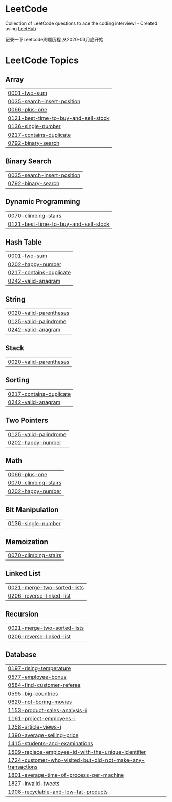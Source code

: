 # LeetCode
Collection of LeetCode questions to ace the coding interview! - Created using [LeetHub](https://github.com/QasimWani/LeetHub)

记录一下Leetcode刷题历程 从2020-03月底开始

<!---LeetCode Topics Start-->
# LeetCode Topics
## Array
|  |
| ------- |
| [0001-two-sum](https://github.com/JetZhouUWO/LeetCode/tree/master/0001-two-sum) |
| [0035-search-insert-position](https://github.com/JetZhouUWO/LeetCode/tree/master/0035-search-insert-position) |
| [0066-plus-one](https://github.com/JetZhouUWO/LeetCode/tree/master/0066-plus-one) |
| [0121-best-time-to-buy-and-sell-stock](https://github.com/JetZhouUWO/LeetCode/tree/master/0121-best-time-to-buy-and-sell-stock) |
| [0136-single-number](https://github.com/JetZhouUWO/LeetCode/tree/master/0136-single-number) |
| [0217-contains-duplicate](https://github.com/JetZhouUWO/LeetCode/tree/master/0217-contains-duplicate) |
| [0792-binary-search](https://github.com/JetZhouUWO/LeetCode/tree/master/0792-binary-search) |
## Binary Search
|  |
| ------- |
| [0035-search-insert-position](https://github.com/JetZhouUWO/LeetCode/tree/master/0035-search-insert-position) |
| [0792-binary-search](https://github.com/JetZhouUWO/LeetCode/tree/master/0792-binary-search) |
## Dynamic Programming
|  |
| ------- |
| [0070-climbing-stairs](https://github.com/JetZhouUWO/LeetCode/tree/master/0070-climbing-stairs) |
| [0121-best-time-to-buy-and-sell-stock](https://github.com/JetZhouUWO/LeetCode/tree/master/0121-best-time-to-buy-and-sell-stock) |
## Hash Table
|  |
| ------- |
| [0001-two-sum](https://github.com/JetZhouUWO/LeetCode/tree/master/0001-two-sum) |
| [0202-happy-number](https://github.com/JetZhouUWO/LeetCode/tree/master/0202-happy-number) |
| [0217-contains-duplicate](https://github.com/JetZhouUWO/LeetCode/tree/master/0217-contains-duplicate) |
| [0242-valid-anagram](https://github.com/JetZhouUWO/LeetCode/tree/master/0242-valid-anagram) |
## String
|  |
| ------- |
| [0020-valid-parentheses](https://github.com/JetZhouUWO/LeetCode/tree/master/0020-valid-parentheses) |
| [0125-valid-palindrome](https://github.com/JetZhouUWO/LeetCode/tree/master/0125-valid-palindrome) |
| [0242-valid-anagram](https://github.com/JetZhouUWO/LeetCode/tree/master/0242-valid-anagram) |
## Stack
|  |
| ------- |
| [0020-valid-parentheses](https://github.com/JetZhouUWO/LeetCode/tree/master/0020-valid-parentheses) |
## Sorting
|  |
| ------- |
| [0217-contains-duplicate](https://github.com/JetZhouUWO/LeetCode/tree/master/0217-contains-duplicate) |
| [0242-valid-anagram](https://github.com/JetZhouUWO/LeetCode/tree/master/0242-valid-anagram) |
## Two Pointers
|  |
| ------- |
| [0125-valid-palindrome](https://github.com/JetZhouUWO/LeetCode/tree/master/0125-valid-palindrome) |
| [0202-happy-number](https://github.com/JetZhouUWO/LeetCode/tree/master/0202-happy-number) |
## Math
|  |
| ------- |
| [0066-plus-one](https://github.com/JetZhouUWO/LeetCode/tree/master/0066-plus-one) |
| [0070-climbing-stairs](https://github.com/JetZhouUWO/LeetCode/tree/master/0070-climbing-stairs) |
| [0202-happy-number](https://github.com/JetZhouUWO/LeetCode/tree/master/0202-happy-number) |
## Bit Manipulation
|  |
| ------- |
| [0136-single-number](https://github.com/JetZhouUWO/LeetCode/tree/master/0136-single-number) |
## Memoization
|  |
| ------- |
| [0070-climbing-stairs](https://github.com/JetZhouUWO/LeetCode/tree/master/0070-climbing-stairs) |
## Linked List
|  |
| ------- |
| [0021-merge-two-sorted-lists](https://github.com/JetZhouUWO/LeetCode/tree/master/0021-merge-two-sorted-lists) |
| [0206-reverse-linked-list](https://github.com/JetZhouUWO/LeetCode/tree/master/0206-reverse-linked-list) |
## Recursion
|  |
| ------- |
| [0021-merge-two-sorted-lists](https://github.com/JetZhouUWO/LeetCode/tree/master/0021-merge-two-sorted-lists) |
| [0206-reverse-linked-list](https://github.com/JetZhouUWO/LeetCode/tree/master/0206-reverse-linked-list) |
## Database
|  |
| ------- |
| [0197-rising-temperature](https://github.com/JetZhouUWO/LeetCode/tree/master/0197-rising-temperature) |
| [0577-employee-bonus](https://github.com/JetZhouUWO/LeetCode/tree/master/0577-employee-bonus) |
| [0584-find-customer-referee](https://github.com/JetZhouUWO/LeetCode/tree/master/0584-find-customer-referee) |
| [0595-big-countries](https://github.com/JetZhouUWO/LeetCode/tree/master/0595-big-countries) |
| [0620-not-boring-movies](https://github.com/JetZhouUWO/LeetCode/tree/master/0620-not-boring-movies) |
| [1153-product-sales-analysis-i](https://github.com/JetZhouUWO/LeetCode/tree/master/1153-product-sales-analysis-i) |
| [1161-project-employees-i](https://github.com/JetZhouUWO/LeetCode/tree/master/1161-project-employees-i) |
| [1258-article-views-i](https://github.com/JetZhouUWO/LeetCode/tree/master/1258-article-views-i) |
| [1390-average-selling-price](https://github.com/JetZhouUWO/LeetCode/tree/master/1390-average-selling-price) |
| [1415-students-and-examinations](https://github.com/JetZhouUWO/LeetCode/tree/master/1415-students-and-examinations) |
| [1509-replace-employee-id-with-the-unique-identifier](https://github.com/JetZhouUWO/LeetCode/tree/master/1509-replace-employee-id-with-the-unique-identifier) |
| [1724-customer-who-visited-but-did-not-make-any-transactions](https://github.com/JetZhouUWO/LeetCode/tree/master/1724-customer-who-visited-but-did-not-make-any-transactions) |
| [1801-average-time-of-process-per-machine](https://github.com/JetZhouUWO/LeetCode/tree/master/1801-average-time-of-process-per-machine) |
| [1827-invalid-tweets](https://github.com/JetZhouUWO/LeetCode/tree/master/1827-invalid-tweets) |
| [1908-recyclable-and-low-fat-products](https://github.com/JetZhouUWO/LeetCode/tree/master/1908-recyclable-and-low-fat-products) |
<!---LeetCode Topics End-->